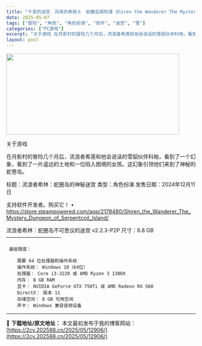 ```yaml
---
title: "千变的迷宫　风来的希炼６　蛇蜷岛探险谭 Shiren the Wanderer The Mystery Dungeon of SI v2.2.3"
date: 2025-05-07
tags: ["冒险", "角色", "角色扮演", "软件", "迷宫", "雪"]
categories: ["PC游戏"]
excerpt: "关于游戏 在月影村的冒险几个月后，流浪者希莲和他会说话的雪貂伙伴科帕，看到了一个幻象，看到了一片遥远的土地和一位陷入困境的女孩。这幻象引领他们来到了神秘的蛇卷岛。 标题：流浪者希林：蛇圈岛的神秘迷宫 类型：角色扮演 发售日期：2024年12月11日 支持软件开发者。购买它！ • https://st&hellip;"
layout: post
---
```


<img class="aligncenter size-full wp-image-12891" src="https://2cy.202588.cn/wp-content/uploads/2025/05/2025050701205133.webp" alt="" width="460" height="215" />

关于游戏

在月影村的冒险几个月后，流浪者希莲和他会说话的雪貂伙伴科帕，看到了一个幻象，看到了一片遥远的土地和一位陷入困境的女孩。这幻象引领他们来到了神秘的蛇卷岛。

标题：流浪者希林：蛇圈岛的神秘迷宫
类型：角色扮演
发售日期：2024年12月11日

支持软件开发者。购买它！
• https://store.steampowered.com/app/2178480/Shiren_the_Wanderer_The_Mystery_Dungeon_of_Serpentcoil_Island/

流浪者希林：蛇圈岛不可思议的迷宫 v2.2.3-P2P
尺寸：6.8 GB
——————————- 

     最低限度：

        需要 64 位处理器和操作系统
        操作系统： Windows 10（64位）
        处理器： Core i3-3220 或 AMD Ryzen 3 1300X
        内存： 8 GB RAM
        显卡： NVIDIA GeForce GTX 750Ti 或 AMD Radeon RX 560
        DirectX： 版本 11
        存储空间： 8 GB 可用空间
        声卡： Windows 兼容音频设备


---
📖 **下载地址/原文地址：** 本文最初发布于我的博客网站：[https://2cy.202588.cn/2025/05/12906/](https://2cy.202588.cn/2025/05/12906/)
